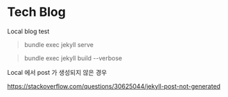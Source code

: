 Tech Blog
=========

Local blog test

> bundle exec jekyll serve

> bundle exec jekyll build --verbose


Local 에서 post 가 생성되지 않은 경우

https://stackoverflow.com/questions/30625044/jekyll-post-not-generated